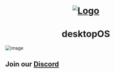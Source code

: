 
<h1 align="center">
  <a href="https://media.discordapp.net/attachments/921011982465896518/1035531694159183973/logo.png?width=400&height=400"><img src="https://github.com/desktopOS/desktopOS" alt="Logo"></a>

</h1><h1 align="center">desktopOS</h1>

![image](https://media.discordapp.net/attachments/921011982465896518/1035523207744208996/Screenshot_20221028_185902.png?width=771&height=433)
## Join our [Discord](https://discord.gg/KQGvaHYxsv)
